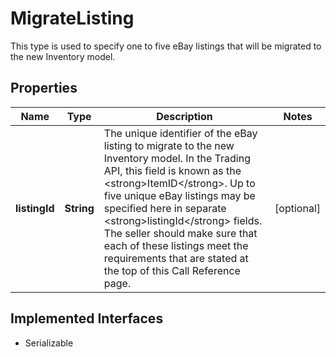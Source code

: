 

# MigrateListing

This type is used to specify one to five eBay listings that will be migrated to the new Inventory model.
## Properties

Name | Type | Description | Notes
------------ | ------------- | ------------- | -------------
**listingId** | **String** | The unique identifier of the eBay listing to migrate to the new Inventory model. In the Trading API, this field is known as the &lt;strong&gt;ItemID&lt;/strong&gt;. Up to five unique eBay listings may be specified here in separate &lt;strong&gt;listingId&lt;/strong&gt; fields. The seller should make sure that each of these listings meet the requirements that are stated at the top of this Call Reference page. |  [optional]


## Implemented Interfaces

* Serializable


